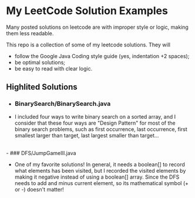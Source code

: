 # My LeetCode Solution Examples

Many posted solutions on leetcode are with improper style or logic, making them less readable.

This repo is a collection of some of my leetcode solutions. They will
* follow the Google Java Coding style guide (yes, indentation +2 spaces);
* be optimal solutions;
* be easy to read with clear logic.

## Highlited Solutions

- ### BinarySearch/BinarySearch.java

- I included four ways to write binary search on a sorted array, and I consider that these four ways are "Design Pattern" for most of the binary search problems, such as first occurrence, last occurrence, first smallest larger than target, last largest smaller than target...

<br />
- ### DFS/JumpGameIII.java

- One of my favorite solutions! In general, it needs a boolean[] to record what elements has been visited, but I recorded the visited elements by making it negative instead of using a boolean[] array. Since the DFS needs to add and minus current element, so its mathematical symbol (+ or -) doesn't matter!



